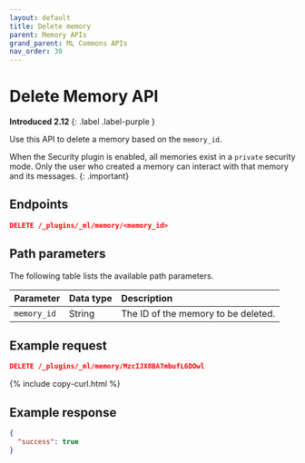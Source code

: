 ```yaml
---
layout: default
title: Delete memory
parent: Memory APIs
grand_parent: ML Commons APIs
nav_order: 30
---
```


# Delete Memory API
**Introduced 2.12**
{: .label .label-purple }

Use this API to delete a memory based on the `memory_id`.

When the Security plugin is enabled, all memories exist in a `private` security mode. Only the user who created a memory can interact with that memory and its messages.
{: .important}

## Endpoints

```json
DELETE /_plugins/_ml/memory/<memory_id>
```

## Path parameters

The following table lists the available path parameters.

Parameter | Data type | Description
:--- | :--- | :---
`memory_id` | String | The ID of the memory to be deleted. 

## Example request

```json
DELETE /_plugins/_ml/memory/MzcIJX8BA7mbufL6DOwl
```
{% include copy-curl.html %}

## Example response

```json
{
  "success": true
}
```